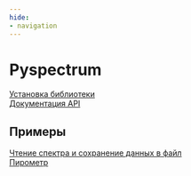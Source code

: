 ```yaml
---
hide:
- navigation
---
```

# Pyspectrum
[Установка библиотеки](installation)  
[Документация API](reference)

## Примеры
[Чтение спектра и сохранение данных в файл](examples/record_spectrum)  
[Пирометр](examples/pyrometer)  